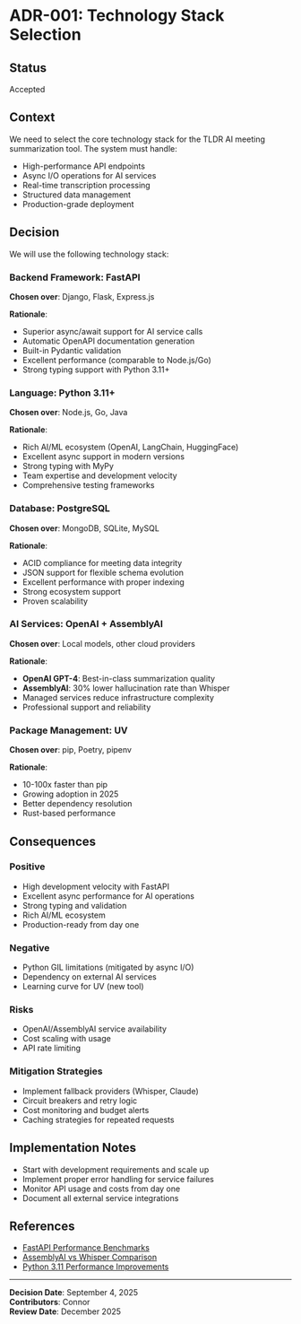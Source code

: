 # ADR-001: Technology Stack Selection

## Status
Accepted

## Context
We need to select the core technology stack for the TLDR AI meeting summarization tool. The system must handle:

- High-performance API endpoints
- Async I/O operations for AI services
- Real-time transcription processing
- Structured data management
- Production-grade deployment

## Decision
We will use the following technology stack:

### Backend Framework: FastAPI
**Chosen over**: Django, Flask, Express.js

**Rationale**:
- Superior async/await support for AI service calls
- Automatic OpenAPI documentation generation
- Built-in Pydantic validation
- Excellent performance (comparable to Node.js/Go)
- Strong typing support with Python 3.11+

### Language: Python 3.11+
**Chosen over**: Node.js, Go, Java

**Rationale**:
- Rich AI/ML ecosystem (OpenAI, LangChain, HuggingFace)
- Excellent async support in modern versions
- Strong typing with MyPy
- Team expertise and development velocity
- Comprehensive testing frameworks

### Database: PostgreSQL
**Chosen over**: MongoDB, SQLite, MySQL

**Rationale**:
- ACID compliance for meeting data integrity
- JSON support for flexible schema evolution
- Excellent performance with proper indexing
- Strong ecosystem support
- Proven scalability

### AI Services: OpenAI + AssemblyAI
**Chosen over**: Local models, other cloud providers

**Rationale**:
- **OpenAI GPT-4**: Best-in-class summarization quality
- **AssemblyAI**: 30% lower hallucination rate than Whisper
- Managed services reduce infrastructure complexity
- Professional support and reliability

### Package Management: UV
**Chosen over**: pip, Poetry, pipenv

**Rationale**:
- 10-100x faster than pip
- Growing adoption in 2025
- Better dependency resolution
- Rust-based performance

## Consequences

### Positive
- High development velocity with FastAPI
- Excellent async performance for AI operations
- Strong typing and validation
- Rich AI/ML ecosystem
- Production-ready from day one

### Negative
- Python GIL limitations (mitigated by async I/O)
- Dependency on external AI services
- Learning curve for UV (new tool)

### Risks
- OpenAI/AssemblyAI service availability
- Cost scaling with usage
- API rate limiting

### Mitigation Strategies
- Implement fallback providers (Whisper, Claude)
- Circuit breakers and retry logic
- Cost monitoring and budget alerts
- Caching strategies for repeated requests

## Implementation Notes
- Start with development requirements and scale up
- Implement proper error handling for service failures
- Monitor API usage and costs from day one
- Document all external service integrations

## References
- [FastAPI Performance Benchmarks](https://fastapi.tiangolo.com/#performance)
- [AssemblyAI vs Whisper Comparison](https://www.assemblyai.com/blog/assemblyai-vs-openai-whisper/)
- [Python 3.11 Performance Improvements](https://docs.python.org/3/whatsnew/3.11.html#faster-cpython)

---
**Decision Date**: September 4, 2025  
**Contributors**: Connor  
**Review Date**: December 2025
